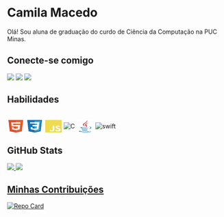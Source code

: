 # Camila Macedo
Olá! Sou aluna de graduação do curdo de Ciência da Computação na PUC Minas.

## Conecte-se comigo
<div> 
  <a href="https://github.com/camilahl" target="_blank"><img src="https://img.shields.io/badge/-GitHub-%23161616?style=for-the-badge&logo=github&logoColor=white" target="_blank"></a>
  <a href = "mailto:camilahpmacedo@gmail.com"><img src="https://img.shields.io/badge/-Gmail-%23D90007?style=for-the-badge&logo=gmail&logoColor=white" target="_blank"></a>
  <a href="https://www.linkedin.com/in/camila-hollerbach-pimenta-macedo-36478b239" target="_blank"><img src="https://img.shields.io/badge/-LinkedIn-%230077B5?style=for-the-badge&logo=linkedin&logoColor=white" target="_blank"></a> 
</div>

## Habilidades
<div align="inblock"><br>
  <img align="center" alt="html" height="30" width="40" src="https://raw.githubusercontent.com/devicons/devicon/master/icons/html5/html5-original.svg">
  <img align="center" alt="css" height="30" width="40" src="https://raw.githubusercontent.com/devicons/devicon/master/icons/css3/css3-original.svg">
  <img align="center" alt="javascript" height="30" width="40" src="https://raw.githubusercontent.com/devicons/devicon/master/icons/javascript/javascript-plain.svg">
  <img align="center" alt="C" height="30" width="40" src="https://cdn.jsdelivr.net/gh/devicons/devicon/icons/c/c-original.svg">
  <img align="center" alt="java" height="30" width="40" src="https://raw.githubusercontent.com/devicons/devicon/master/icons/java/java-original.svg">
  <img align="center" alt="swift" height="30" width="40" src="https://cdn.jsdelivr.net/gh/devicons/devicon/icons/swift/swift-original.svg">
</div>

## GitHub Stats
<div align="inblock">
  <a href="https://github.com/camilahl">
  <img height="180em" src="https://github-readme-stats.vercel.app/api?username=camilahl&show_icons=true&theme=dracula&include_all_commits=true&count_private=true&hide_border=true"/>
  <img height="180em" src="https://github-readme-stats.vercel.app/api/top-langs/?username=camilahl&layout=compact&langs_count=7&theme=dracula&hide_border=true&"/>
</div>

## Minhas Contribuições
[![Repo Card](https://github-readme-stats.vercel.app/api/pin/?username=camilahl&repo=dio-lab-open-source&layout=compact&langs_count=7&theme=dracula&hide_border=true&)](https://github.com/camilahl/dio-lab-open-source)